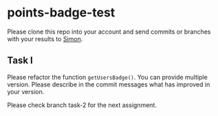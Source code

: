 # points-badge-test

Please clone this repo into your account and send commits or branches with your results to [Simon](mailto:s.hansen@digital-h.de).

## Task I 

Please refactor the function `getUsersBadge()`. You can provide multiple version. Please describe in the commit messages
what has improved in your version.

Please check branch task-2 for the next assignment.
